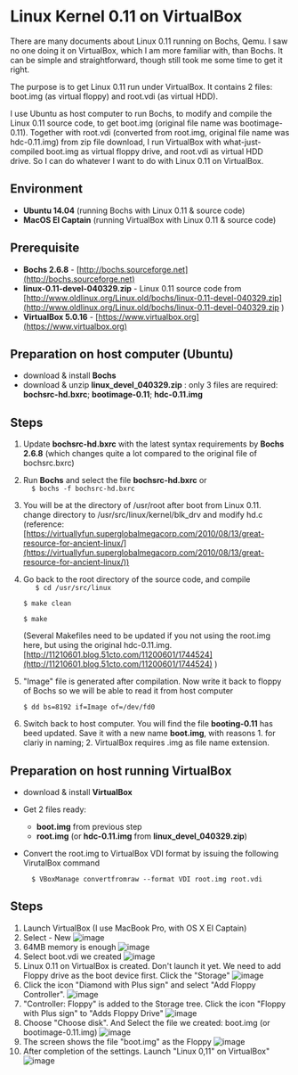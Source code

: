 # Linux Kernel 0.11 on VirtualBox

There are many documents about Linux 0.11 running on Bochs, Qemu. I saw no one doing it on VirtualBox, which I am more familiar with, than Bochs. It can be simple and straightforward, though still took me some time to get it right.

The purpose is to get Linux 0.11 run under VirtualBox. It contains 2 files: boot.img (as virtual floppy) and root.vdi (as virtual HDD).

I use Ubuntu as host computer to run Bochs, to modify and compile the Linux 0.11 source code, to get boot.img (original file name was bootimage-0.11). Together with root.vdi (converted from root.img, original file name was hdc-0.11.img) from zip file download, I run VirtualBox with what-just-compiled boot.img as virtual floppy drive, and root.vdi as virtual HDD drive. So I can do whatever I want to do with Linux 0.11 on VirtualBox. 

## Environment
- **Ubuntu 14.04** (running Bochs with Linux 0.11 & source code)
- **MacOS El Captain** (running VirtualBox with Linux 0.11 & source code)

## Prerequisite
- **Bochs 2.6.8** - [http://bochs.sourceforge.net](http://bochs.sourceforge.net)
- **linux-0.11-devel-040329.zip** - Linux 0.11 source code from  [http://www.oldlinux.org/Linux.old/bochs/linux-0.11-devel-040329.zip](http://www.oldlinux.org/Linux.old/bochs/linux-0.11-devel-040329.zip    )
- **VirtualBox 5.0.16** - [https://www.virtualbox.org](https://www.virtualbox.org)

## Preparation on host computer (Ubuntu)
- download & install **Bochs**
- download & unzip **linux_devel_040329.zip** : only 3 files are required: **bochsrc-hd.bxrc**; **bootimage-0.11**; **hdc-0.11.img**

## Steps
1. Update **bochsrc-hd.bxrc** with the latest syntax requirements by **Bochs 2.6.8** (which changes quite a lot compared to the original file of bochsrc.bxrc)
2. Run **Bochs** and select the file **bochsrc-hd.bxrc** or   
`   $ bochs -f bochsrc-hd.bxrc
`
3. You will be at the directory of /usr/root after boot from Linux 0.11. change directory to /usr/src/linux/kernel/blk_drv and modify hd.c
 (reference: [https://virtuallyfun.superglobalmegacorp.com/2010/08/13/great-resource-for-ancient-linux/](https://virtuallyfun.superglobalmegacorp.com/2010/08/13/great-resource-for-ancient-linux/)) 
4. Go back to the root directory of the source code, and compile  
`    $ cd /usr/src/linux  
`

    `$ make clean
` 

    `$ make
`

    (Several Makefiles need to be updated if you not using the root.img here, but using the original hdc-0.11.img. [http://11210601.blog.51cto.com/11200601/1744524](http://11210601.blog.51cto.com/11200601/1744524)
)
5. "Image" file is generated after compilation. Now write it back to floppy of Bochs so we will be able to read it from host computer

    `$ dd bs=8192 if=Image of=/dev/fd0
`
6. Switch back to host computer. You will find the file **booting-0.11** has beed updated. Save it with a new name **boot.img**, with reasons  1. for clariy in naming; 2. VirtualBox requires .img as file name extension. 

## Preparation on host running VirtualBox
- download & install **VirtualBox**

- Get 2 files ready: 

    - **boot.img** from previous step
    - **root.img** (or **hdc-0.11.img** from **linux_devel_040329.zip**)

- Convert the root.img to VirtualBox VDI format by issuing the following VirutalBox command

    `	$ VBoxManage convertfromraw --format VDI root.img root.vdi
`


## Steps
1. Launch VirtualBox (I use MacBook Pro, with OS X El Captain)
2. Select - New
![image](https://dl.dropboxusercontent.com/u/26460417/VirtualBox_Linux_0-1.png)
3. 64MB memory is enough
![image](https://dl.dropboxusercontent.com/u/26460417/VirtualBox_Linux_0-2.png)
4. Select boot.vdi we created 
![image](https://dl.dropboxusercontent.com/u/26460417/VirtualBox_Linux_0-3.png)
5. Linux 0.11 on VirtualBox is created. Don't launch it yet. We need to add Floppy drive as the boot device first. Click the "Storage" 
![image](https://dl.dropboxusercontent.com/u/26460417/VirtualBox_Linux_0-4.png)
6. Click the icon "Diamond with Plus sign"  and select "Add Floppy Controller". 
![image](https://dl.dropboxusercontent.com/u/26460417/VirtualBox_Linux_0-5.png)
7. "Controller: Floppy" is added to the Storage tree. Click the icon "Floppy with Plus sign" to "Adds Floppy Drive"
![image](https://dl.dropboxusercontent.com/u/26460417/VirtualBox_Linux_0-6.png)
8. Choose "Choose disk". And Select the file we created: boot.img (or bootimage-0.11.img)
![image](https://dl.dropboxusercontent.com/u/26460417/VirtualBox_Linux_0-7.png)
9. The screen shows the file "boot.img" as the Floppy
![image](https://dl.dropboxusercontent.com/u/26460417/VirtualBox_Linux_0-8.png)
10. After completion of the settings. Launch "Linux 0,11" on VirtualBox" 
![image](https://dl.dropboxusercontent.com/u/26460417/VirtualBox_Linux_0.png)











   

 